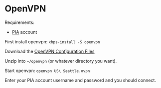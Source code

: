# OpenVPN

Requirements:
- [PIA](https://www.privateinternetaccess.com/) account

First install openvpn:
```xbps-install -S openvpn```

Download the [OpenVPN Configuration Files](https://www.privateinternetaccess.com/openvpn/openvpn.zip)

Unzip into `~/openvpn` (or whatever directory you want).

Start openvpn:
```openvpn US\ Seattle.ovpn```

Enter your PIA account username and password and you should connect.
